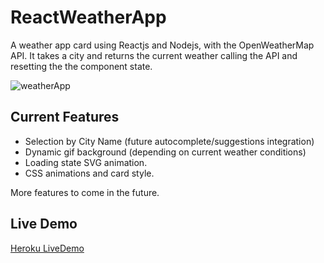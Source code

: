 # ReactWeatherApp

A weather app card using Reactjs and Nodejs, with the OpenWeatherMap API. It takes a city and returns the current weather calling the API and resetting the the component state.

 ![weatherApp](https://i.imgur.com/jkPuHUJ.jpg)


## Current Features

- Selection by City Name (future autocomplete/suggestions integration)
- Dynamic gif background (depending on current weather conditions)
- Loading state SVG animation.
- CSS animations and card style.

More features to come in the future.

## Live Demo

[Heroku LiveDemo](https://weather-app--reactjs.herokuapp.com/)


